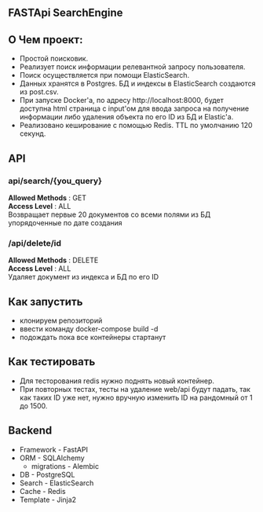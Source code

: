 ##  FASTApi SearchEngine

## О Чем проект:
- Простой поисковик. 
- Реализует поиск информации релевантной запросу пользователя.
- Поиск осуществляется при помощи ElasticSearch. 
- Данных хранятся в Postgres. БД и индексы в ElasticSearch создаются из post.csv.
- При запуске Docker'a,  по адресу http://localhost:8000, будет доступна html страница с input'ом для ввода запроса на получение информации либо удаления объекта по его ID из БД и Elastic'a.
- Реализовано кеширование с помощью Redis. TTL по умолчанию 120 секунд.

## API
### api/search/{you_query}
**Allowed Methods** : GET
<br>**Access Level** : ALL
<br> Возвращает первые 20 документов со всеми полями из БД упорядоченные по дате создания


### /api/delete/id
**Allowed Methods** : DELETE
<br>**Access Level** : ALL
<br>Удаляет документ из индекса и БД по его ID 


## Как запустить
- клонируем репозиторий
- ввести команду docker-compose build -d
- подождать пока все контейнеры стартанут

## Как тестировать
- Для тесторования redis нужно поднять новый контейнер.
- При повторных тестах, тесты на удаление web/api будут падать, так как таких ID уже нет, нужно вручную изменить ID на рандомный от 1 до 1500.



## Backend
- Framework - FastAPI
- ORM - SQLAlchemy
  - migrations - Alembic
- DB - PostgreSQL
- Search - ElasticSearch
- Cache - Redis
- Template - Jinja2
